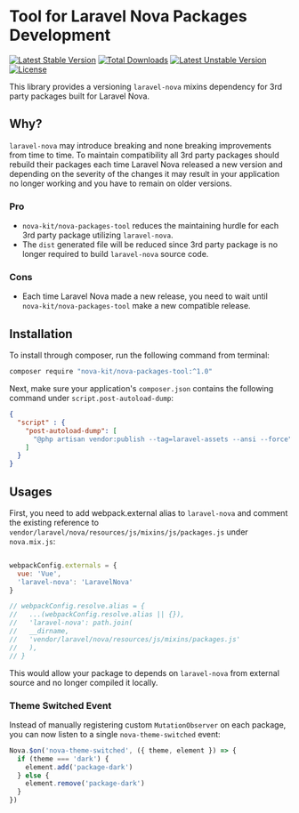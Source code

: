 Tool for Laravel Nova Packages Development
==============

[![Latest Stable Version](https://poser.pugx.org/nova-kit/nova-packages-tool/v/stable)](https://packagist.org/packages/nova-kit/nova-packages-tool)
[![Total Downloads](https://poser.pugx.org/nova-kit/nova-packages-tool/downloads)](https://packagist.org/packages/nova-kit/nova-packages-tool)
[![Latest Unstable Version](https://poser.pugx.org/nova-kit/nova-packages-tool/v/unstable)](https://packagist.org/packages/nova-kit/nova-packages-tool)
[![License](https://poser.pugx.org/nova-kit/nova-packages-tool/license)](https://packagist.org/packages/nova-kit/nova-packages-tool)

This library provides a versioning `laravel-nova` mixins dependency for 3rd party packages built for Laravel Nova.

## Why?

`laravel-nova` may introduce breaking and none breaking improvements from time to time. To maintain compatibility all 3rd party packages should rebuild their packages each time Laravel Nova released a new version and depending on the severity of the changes it may result in your application no longer working and you have to remain on older versions.

### Pro

* `nova-kit/nova-packages-tool` reduces the maintaining hurdle for each 3rd party package utilizing `laravel-nova`.
* The `dist` generated file will be reduced since 3rd party package is no longer required to build `laravel-nova` source code.

### Cons

* Each time Laravel Nova made a new release, you need to wait until `nova-kit/nova-packages-tool` make a new compatible release.

## Installation

To install through composer, run the following command from terminal:

```bash 
composer require "nova-kit/nova-packages-tool:^1.0"
```

Next, make sure your application's `composer.json` contains the following command under `script.post-autoload-dump`:

```json
{
  "script" : {
    "post-autoload-dump": [
      "@php artisan vendor:publish --tag=laravel-assets --ansi --force"
    ]
  }
}
```

## Usages

First, you need to add webpack.external alias to `laravel-nova` and comment the existing reference to `vendor/laravel/nova/resources/js/mixins/js/packages.js` under `nova.mix.js`:

```js

webpackConfig.externals = {
  vue: 'Vue',
  'laravel-nova': 'LaravelNova'
}

// webpackConfig.resolve.alias = {
//   ...(webpackConfig.resolve.alias || {}),
//   'laravel-nova': path.join(
//   __dirname,
//   'vendor/laravel/nova/resources/js/mixins/packages.js'
//   ),
// }
```

This would allow your package to depends on `laravel-nova` from external source and no longer compiled it locally. 

### Theme Switched Event

Instead of manually registering custom `MutationObserver` on each package, you can now listen to a single `nova-theme-switched` event:

```js
Nova.$on('nova-theme-switched', ({ theme, element }) => {
  if (theme === 'dark') {
    element.add('package-dark')
  } else {
    element.remove('package-dark')
  }
})
```
